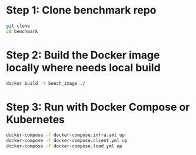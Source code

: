 # Step 1: Clone benchmark repo
```bash
git clone 
cd benchmark
```
# Step 2: Build the Docker image locally where needs local build 
```bash
docker build -t bench_image ./
```
# Step 3: Run with Docker Compose or Kubernetes 

```bash
docker-compose -f docker-compose.infra.yml up
docker-compose -f docker-compose.client.yml up
docker-compose -f docker-compose.load.yml up
```